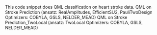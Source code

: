 This code snippet does QML classification on heart stroke data.
QML on Stroke Prediction (ansatz: RealAmplitudes, EfficientSU2, PauliTwoDesign
Optimizers: COBYLA, GSLS, NELDER_MEAD)
QML on Stroke Prediction_TwoLocal (ansatz: TwoLocal
Optimizers: COBYLA, GSLS, NELDER_MEAD)
